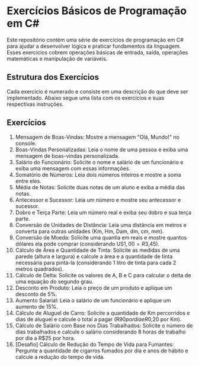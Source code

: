 # Exercícios Básicos de Programação em C#

Este repositório contém uma série de exercícios de programação em C# para ajudar a desenvolver lógica e praticar fundamentos da linguagem. Esses exercícios cobrem operações básicas de entrada, saída, operações matemáticas e manipulação de variáveis.

## Estrutura dos Exercícios

Cada exercício é numerado e consiste em uma descrição do que deve ser implementado. Abaixo segue uma lista com os exercícios e suas respectivas instruções.

## Exercícios

1. Mensagem de Boas-Vindas: Mostre a mensagem "Olá, Mundo!" no console.
2. Boas-Vindas Personalizadas: Leia o nome de uma pessoa e exiba uma mensagem de boas-vindas personalizada.
3. Salário do Funcionário: Solicite o nome e salário de um funcionário e exiba uma mensagem com essas informações.
4. Somatório de Números: Leia dois números inteiros e mostre a soma entre eles.
5. Média de Notas: Solicite duas notas de um aluno e exiba a média das notas.
6. Antecessor e Sucessor: Leia um número e mostre seu antecessor e sucessor.
7. Dobro e Terça Parte: Leia um número real e exiba seu dobro e sua terça parte.
8. Conversão de Unidades de Distância: Leia uma distância em metros e converta para outras unidades (Km, Hm, Dam, dm, cm, mm).
9. Conversão de Moeda: Solicite uma quantia em reais e mostre quantos dólares ela pode comprar (considerando US$1,00 = R$3,45).
10. Cálculo de Área e Quantidade de Tinta: Solicite as medidas de uma parede (altura e largura) e calcule a área e a quantidade de tinta necessária para pintá-la (considerando 1 litro de tinta para cada 2 metros quadrados).
11. Cálculo de Delta: Solicite os valores de A, B e C para calcular o delta de uma equação do segundo grau.
12. Desconto em Produto: Leia o preço de um produto e aplique um desconto de 5%.
13. Aumento Salarial: Leia o salário de um funcionário e aplique um aumento de 15%.
14. Cálculo de Aluguel de Carro: Solicite a quantidade de Km percorridos e dias de aluguel e calcule o total a pagar (R$90 por dia e R$0,20 por Km).
15. Cálculo de Salário com Base nos Dias Trabalhados: Solicite o número de dias trabalhados e calcule o salário considerando 8 horas de trabalho por dia a R$25 por hora.
16. [Desafio] Cálculo de Redução do Tempo de Vida para Fumantes: Pergunte a quantidade de cigarros fumados por dia e anos de hábito e calcule a redução do tempo de vida.
